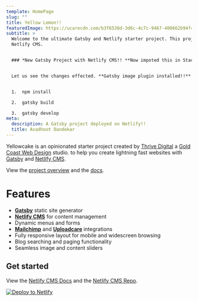```yaml
---
template: HomePage
slug: ""
title: Yellow Lemon!!
featuredImage: https://ucarecdn.com/b3f6538d-3d6c-4c7c-9467-400662b94f47/
subtitle: >
  Welcome to the ultimate Gatsby and Netlify starter project. This project uses
  Netlify CMS.


  ### *New Gatsby Project with Netlify CMS!! **Now impoted this in Stackbit!!***


  Let us see the changes effected. **Gatsby image plugin installed!!**


  1.  npm install

  2.  gatsby build

  3.  gatsby develop
meta:
  description: A Gatsby project deployed on Netlify!!
  title: Avadhoot Dandekar
---
```


Yellowcake is an opinionated starter project created by [Thrive Digital](https://thriveweb.com.au/) a [Gold Coast Web Design](https://thriveweb.com.au/) studio. to help you create lightning fast websites with [Gatsby](https://gatsbyjs.org) and [Netlify CMS](https://netlifycms.org).

View the [project overview](https://thriveweb.com.au/the-lab/yellowcake-gatsby-react-js-starter-project/) and the [docs](https://github.com/thriveweb/yellowcake/blob/master/README.md).

# Features

- **[Gatsby](https://gatsbyjs.org)** static site generator
- **[Netlify CMS](https://github.com/netlify/netlify-cms)** for content management
- Dynamic menus and forms
- **[Mailchimp](http://mailchimp.com)** and **[Uploadcare](https://uploadcare.com)** integrations
- Fully responsive layout for mobile and widescreen browsing
- Blog searching and paging functionality
- Seamless image and content sliders

## Get started

View the [Netlify CMS Docs](https://www.netlifycms.org/docs/) and the [Netlify CMS Repo](https://github.com/netlify/netlify-cms).

[![Deploy to Netlify](https://www.netlify.com/img/deploy/button.svg)](https://app.netlify.com/start/deploy?repository=https://github.com/thriveweb/yellowcake&stack=cms)
